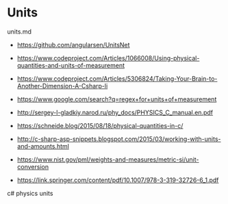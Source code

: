 # Units

units.md

*   https://github.com/angularsen/UnitsNet

*   https://www.codeproject.com/Articles/1066008/Using-physical-quantities-and-units-of-measurement

*   https://www.codeproject.com/Articles/5306824/Taking-Your-Brain-to-Another-Dimension-A-Csharp-li

*   https://www.google.com/search?q=regex+for+units+of+measurement

*   http://sergey-l-gladkiy.narod.ru/phy_docs/PHYSICS_C_manual.en.pdf

*   https://schneide.blog/2015/08/18/physical-quantities-in-c/

*   http://c-sharp-asp-snippets.blogspot.com/2015/03/working-with-units-and-amounts.html

*   https://www.nist.gov/pml/weights-and-measures/metric-si/unit-conversion

*   https://link.springer.com/content/pdf/10.1007/978-3-319-32726-6_1.pdf

c# physics units
